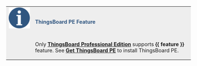 <table style="background-color:#eeeeee">
<tr>
  <td style="width: 58px;" valign="top">
      <img width="58" height="58" src="/images/info-sign.svg"/>
  </td>
  <td>
      <br/>  
      <p style="color: #305680;"><b>ThingsBoard PE Feature</b></p>
      <br/>  
      <p>Only <a href="/products/thingsboard-pe/"><b>ThingsBoard Professional Edition</b></a> supports <b>{{ feature }}</b> feature. See <a href="/products/thingsboard-pe/install/"><b>Get ThingsBoard PE</b></a> to install ThingsBoard PE.</p>
  </td>
</tr>
</table>



